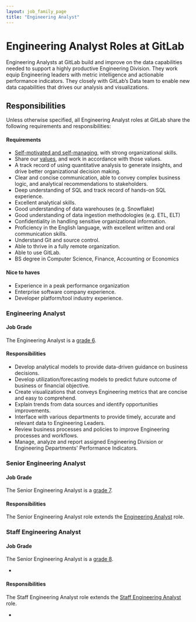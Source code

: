 ```yaml
---
layout: job_family_page
title: "Engineering Analyst"
---
```


# Engineering Analyst Roles at GitLab

Engineering Analysts at GitLab build and improve on the data capabilities needed to support a highly productive Engineering Division. 
They work equip Engineering leaders with metric intelligence and actionable performance indicators.
They closely with GitLab’s Data team to enable new data capabilities that drives our analysis and visualizations.


## Responsibilities

Unless otherwise specified, all Engineering Analyst roles at GitLab share the following requirements and responsibilities:

#### Requirements

* [Self-motivated and self-managing](https://about.gitlab.com/handbook/values/#efficiency), with strong organizational skills.
* Share our [values](https://about.gitlab.com/handbook/values/), and work in accordance with those values.
* A track record of using quantitative analysis to generate insights, and drive better organizational decision making.
* Clear and concise communication, able to convey complex business logic, and analytical recommendations to stakeholders.
* Deep understanding of SQL and track record of hands-on SQL experience.
* Excellent analytical skills.
* Good understanding of data warehouses (e.g. Snowflake)
* Good understanding of data ingestion methodologies (e.g. ETL, ELT) 
* Confidentiality in handling sensitive organizational information.
* Proficiency in the English language, with excellent written and oral communication skills.
* Understand Git and source control.
* Able to thrive in a fully remote organization.
* Able to use GitLab.
* BS degree in Computer Science, Finance, Accounting or Economics

#### Nice to haves
* Experience in a peak performance organization
* Enterprise software company experience.
* Developer platform/tool industry experience.


### Engineering Analyst

#### Job Grade

The Engineering Analyst is a [grade 6](/handbook/total-rewards/compensation/compensation-calculator/#gitlab-job-grades).

#### Responsibilities

* Develop analytical models to provide data-driven guidance on business decisions.
* Develop utilization/forecasting models to predict future outcome of business or financial objective.
* Create visualizations that conveys Engineering metrics that are concise and easy to comprehend.
* Explain trends from data sources and identify opportunities improvements.
* Interface with various departments to provide timely, accurate and relevant data to Engineering Leaders.
* Review business processes and policies to improve Engineering processes and workflows. 
* Manage, analyze and report assigned Engineering Division or Engineering Departments' Performance Indicators.

### Senior Engineering Analyst

#### Job Grade

The Senior Engineering Analyst is a [grade 7](/handbook/total-rewards/compensation/compensation-calculator/#gitlab-job-grades).

#### Responsibilities
The Senior Engineering Analyst role extends the [Engineering Analyst](#engineering-analyst) role.


### Staff Engineering Analyst

#### Job Grade

The Senior Engineering Analyst is a [grade 8](/handbook/total-rewards/compensation/compensation-calculator/#gitlab-job-grades).

- 

#### Responsibilities

The Staff Engineering Analyst role extends the [Staff Engineering Analyst](#staff-engineering-analyst) role.

-  
